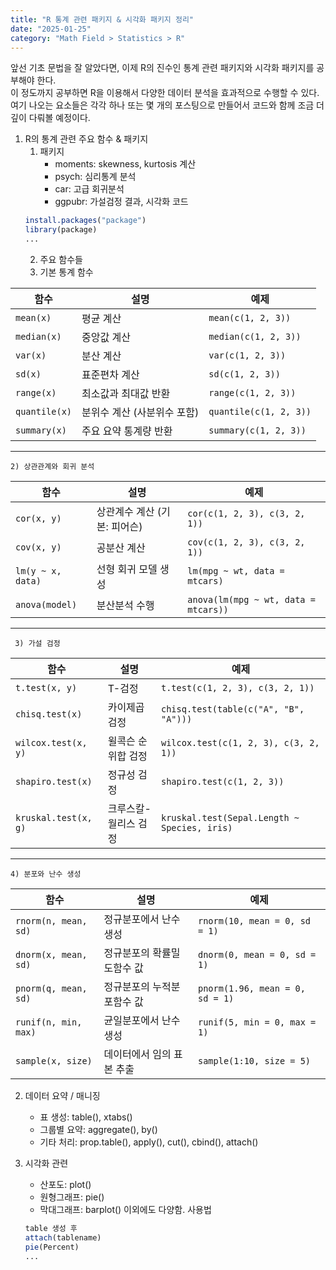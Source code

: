 ```yaml
---
title: "R 통계 관련 패키지 & 시각화 패키지 정리"
date: "2025-01-25"
category: "Math Field > Statistics > R"
---
```

앞선 기초 문법을 잘 알았다면, 이제 R의 진수인 통계 관련 패키지와 시각화 패키지를 공부해야 한다.  
이 정도까지 공부하면 R을 이용해서 다양한 데이터 분석을 효과적으로 수행할 수 있다.  
여기 나오는 요소들은 각각 하나 또는 몇 개의 포스팅으로 만들어서 코드와 함께 조금 더 깊이 다뤄볼 예정이다.  
  
1. R의 통계 관련 주요 함수 & 패키지
    1) 패키지
        - moments: skewness, kurtosis 계산
        - psych: 심리통계 분석
        - car: 고급 회귀분석
        - ggpubr: 가설검정 결과, 시각화
    코드
    ```r
    install.packages("package")
    library(package)
    ...
    ```
    2) 주요 함수들
    1) 기본 통계 함수

| 함수                  | 설명                               | 예제                                      |
|-----------------------|------------------------------------|------------------------------------------|
| `mean(x)`            | 평균 계산                         | `mean(c(1, 2, 3))`                      |
| `median(x)`          | 중앙값 계산                       | `median(c(1, 2, 3))`                    |
| `var(x)`             | 분산 계산                         | `var(c(1, 2, 3))`                       |
| `sd(x)`              | 표준편차 계산                     | `sd(c(1, 2, 3))`                        |
| `range(x)`           | 최소값과 최대값 반환              | `range(c(1, 2, 3))`                     |
| `quantile(x)`        | 분위수 계산 (사분위수 포함)       | `quantile(c(1, 2, 3))`                  |
| `summary(x)`         | 주요 요약 통계량 반환             | `summary(c(1, 2, 3))`                   |

---

    2) 상관관계와 회귀 분석
| 함수                  | 설명                               | 예제                                      |
|-----------------------|------------------------------------|------------------------------------------|
| `cor(x, y)`          | 상관계수 계산 (기본: 피어슨)      | `cor(c(1, 2, 3), c(3, 2, 1))`           |
| `cov(x, y)`          | 공분산 계산                       | `cov(c(1, 2, 3), c(3, 2, 1))`           |
| `lm(y ~ x, data)`     | 선형 회귀 모델 생성               | `lm(mpg ~ wt, data = mtcars)`           |
| `anova(model)`        | 분산분석 수행                    | `anova(lm(mpg ~ wt, data = mtcars))`    |

---

     3) 가설 검정
| 함수                  | 설명                               | 예제                                      |
|-----------------------|------------------------------------|------------------------------------------|
| `t.test(x, y)`        | T-검정                           | `t.test(c(1, 2, 3), c(3, 2, 1))`        |
| `chisq.test(x)`       | 카이제곱 검정                    | `chisq.test(table(c("A", "B", "A")))`   |
| `wilcox.test(x, y)`   | 윌콕슨 순위합 검정                | `wilcox.test(c(1, 2, 3), c(3, 2, 1))`   |
| `shapiro.test(x)`     | 정규성 검정                      | `shapiro.test(c(1, 2, 3))`              |
| `kruskal.test(x, g)`  | 크루스칼-월리스 검정              | `kruskal.test(Sepal.Length ~ Species, iris)` |

---

    4) 분포와 난수 생성
| 함수                  | 설명                               | 예제                                      |
|-----------------------|------------------------------------|------------------------------------------|
| `rnorm(n, mean, sd)`  | 정규분포에서 난수 생성            | `rnorm(10, mean = 0, sd = 1)`           |
| `dnorm(x, mean, sd)`  | 정규분포의 확률밀도함수 값       | `dnorm(0, mean = 0, sd = 1)`            |
| `pnorm(q, mean, sd)`  | 정규분포의 누적분포함수 값       | `pnorm(1.96, mean = 0, sd = 1)`         |
| `runif(n, min, max)`  | 균일분포에서 난수 생성           | `runif(5, min = 0, max = 1)`            |
| `sample(x, size)`     | 데이터에서 임의 표본 추출         | `sample(1:10, size = 5)`                |

2. 데이터 요약 / 매니징
    - 표 생성: table(), xtabs()
    - 그룹별 요약: aggregate(), by()
    - 기타 처리: prop.table(), apply(), cut(), cbind(), attach()

3. 시각화 관련
    - 산포도: plot()
    - 원형그래프: pie()
    - 막대그래프: barplot()
    이외에도 다양함.
    사용법
    ```r
    table 생성 후
    attach(tablename)
    pie(Percent)
    ...
    ```
    